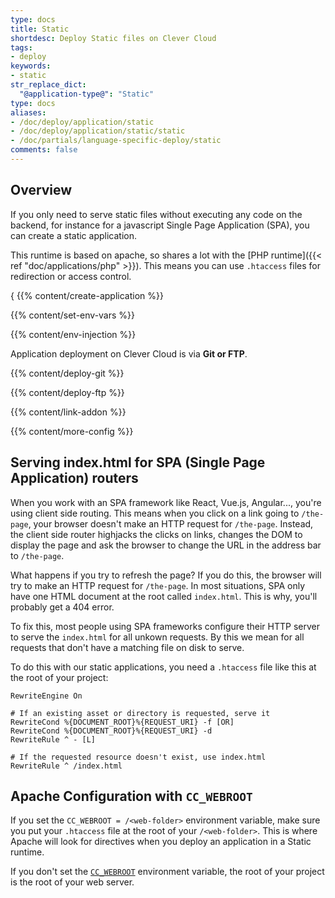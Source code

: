 ```yaml
---
type: docs
title: Static
shortdesc: Deploy Static files on Clever Cloud
tags:
- deploy
keywords:
- static
str_replace_dict:
  "@application-type@": "Static"
type: docs
aliases:
- /doc/deploy/application/static
- /doc/deploy/application/static/static
- /doc/partials/language-specific-deploy/static
comments: false
---
```


## Overview

If you only need to serve static files without executing any code on the backend, for instance for a javascript Single Page Application (SPA), you can create a static application.

This runtime is based on apache, so shares a lot with the [PHP runtime]({{< ref "doc/applications/php" >}}). This means you can use `.htaccess` files for redirection or access control.

{ {{% content/create-application %}}

 {{% content/set-env-vars %}}

 {{% content/env-injection %}}

Application deployment on Clever Cloud is via **Git or FTP**.

 {{% content/deploy-git %}}

{{% content/deploy-ftp %}}

 {{% content/link-addon %}}

{{% content/more-config %}}

## Serving index.html for SPA (Single Page Application) routers

When you work with an SPA framework like React, Vue.js, Angular..., you're using client side routing.
This means when you click on a link going to `/the-page`, your browser doesn't make an HTTP request for `/the-page`.
Instead, the client side router highjacks the clicks on links, changes the DOM to display the page and ask the browser to change the URL in the address bar to `/the-page`.

What happens if you try to refresh the page?
If you do this, the browser will try to make an HTTP request for `/the-page`.
In most situations, SPA only have one HTML document at the root called `index.html`.
This is why, you'll probably get a 404 error.

To fix this, most people using SPA frameworks configure their HTTP server to serve the `index.html` for all unkown requests.
By this we mean for all requests that don't have a matching file on disk to serve.

To do this with our static applications, you need a `.htaccess` file like this at the root of your project:

```ApacheConf
RewriteEngine On

# If an existing asset or directory is requested, serve it
RewriteCond %{DOCUMENT_ROOT}%{REQUEST_URI} -f [OR]
RewriteCond %{DOCUMENT_ROOT}%{REQUEST_URI} -d
RewriteRule ^ - [L]

# If the requested resource doesn't exist, use index.html
RewriteRule ^ /index.html
```

## Apache Configuration with `CC_WEBROOT`

If you set the `CC_WEBROOT = /<web-folder>` environment variable, make sure you put your `.htaccess` file at the root of your `/<web-folder>`. This is where Apache will look for directives when you deploy an application in a Static runtime.
  
If you don't set the [`CC_WEBROOT`](/doc/reference/reference-environment-variables/#php) environment variable, the root of your project is the root of your web server.
